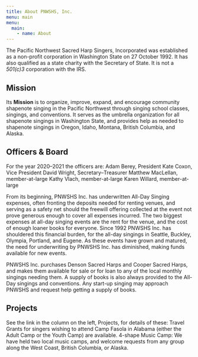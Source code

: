 ```yaml
---
title: About PNWSHS, Inc.
menu: main
menu:
  main:
    - name: About
---
```


The Pacific Northwest Sacred Harp Singers, Incorporated was established as a non-profit corporation in Washington State on 27 October 1992. It has also qualified as a state charity with the Secretary of State. It is not a *501(c)3* corporation with the IRS.

## Mission
Its **Mission** is to organize, improve, expand, and encourage community shapenote singing in the Pacific Northwest through singing school classes, singings, and conventions. It serves as the umbrella organization for all shapenote singings in Washington State, and provides help as needed to shapenote singings in Oregon, Idaho, Montana, British Columbia, and Alaska.

## Officers & Board
For the year 2020–2021 the officers are:
Adam Berey, President
Kate Coxon, Vice President
David Wright, Secretary–Treasurer
Matthew MacLellan, member-at-large
Kathy Vlach, member-at-large
Karen Willard, member-at-large


From its beginning, PNWSHS Inc. has underwritten All-Day Singing expenses, often fronting the deposits needed for renting venues, and serving as a safety net should the freewill offering collected at the event not prove generous enough to cover all expenses incurred. The two biggest expenses at all-day singing events are the rent for the venue, and the cost of enough loaner books for everyone. Since 1992 PNWSHS Inc. has shouldered this financial burden, for the all-day singings in Seattle, Buckley, Olympia, Portland, and Eugene. As these events have grown and matured, the need for underwriting by PNWSHS Inc. has diminished, making funds available for new events.

PNWSHS Inc. purchases Denson Sacred Harps and Cooper Sacred Harps, and makes them available for sale or for loan to any of the local monthly singings needing them. A supply of books is also always provided to the All-Day singings and conventions. Any start-up singing may approach PNWSHS and request help getting a supply of books.

## Projects
See the link in the column on the left, Projects, for details of these:
Travel Grants for singers wishing to attend Camp Fasola in Alabama (either the Adult Camp or the Youth Camp) are available.
4-shape Music Camp: We have held two local music camps, and welcome requests from any group along the West Coast, British Columbia, or Alaska.